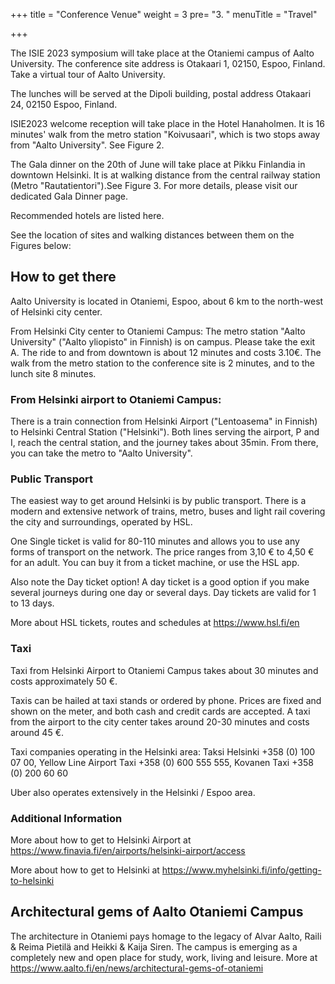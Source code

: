 +++
title = "Conference Venue"
weight = 3
pre= "3. "
menuTitle = "Travel"


+++

The ISIE 2023 symposium will take place at the Otaniemi campus of Aalto University. The conference site address is Otakaari 1, 02150, Espoo, Finland. Take a virtual tour of Aalto University.

The lunches will be served at the Dipoli building, postal address Otakaari 24, 02150 Espoo, Finland.


ISIE2023 welcome reception will take place in the Hotel Hanaholmen. It is 16 minutes' walk from the metro station "Koivusaari", which is two stops away from "Aalto University". See Figure 2.

The Gala dinner on the 20th of June will take place at Pikku Finlandia in downtown Helsinki. It is at walking distance from the central railway station (Metro "Rautatientori").See Figure 3. For more details, please visit our dedicated Gala Dinner page.

Recommended hotels are listed here.

See the location of sites and walking distances between them on the Figures below:


## How to get there
Aalto University is located in Otaniemi, Espoo, about 6 km to the north-west of Helsinki city center.

From Helsinki City center to Otaniemi Campus:
The metro station "Aalto University" ("Aalto yliopisto" in Finnish) is on campus. Please take the exit A. The ride to and from downtown is about 12 minutes and costs 3.10€. The walk from the metro station to the conference site is 2 minutes, and to the lunch site 8 minutes.

### From Helsinki airport to Otaniemi Campus:
There is a train connection from Helsinki Airport ("Lentoasema" in Finnish) to Helsinki Central Station ("Helsinki"). Both lines serving the airport, P and I, reach the central station, and the journey takes about 35min. From there, you can take the metro to "Aalto University".

### Public Transport
The easiest way to get around Helsinki is by public transport. There is a modern and extensive network of trains, metro, buses and light rail covering the city and surroundings, operated by HSL.

One Single ticket is valid for 80-110 minutes and allows you to use any forms of transport on the network. The price ranges from 3,10 € to 4,50 € for an adult. You can buy it from a ticket machine, or use the HSL app.

Also note the Day ticket option! A day ticket is a good option if you make several journeys during one day or several days. Day tickets are valid for 1 to 13 days.

More about HSL tickets, routes and schedules at https://www.hsl.fi/en

### Taxi
Taxi from Helsinki Airport to Otaniemi Campus takes about 30 minutes and costs approximately 50 €.

Taxis can be hailed at taxi stands or ordered by phone. Prices are fixed and shown on the meter, and both cash and credit cards are accepted. A taxi from the airport to the city center takes around 20-30 minutes and costs around 45 €.

Taxi companies operating in the Helsinki area: Taksi Helsinki +358 (0) 100 07 00, Yellow Line Airport Taxi +358 (0) 600 555 555, Kovanen Taxi +358 (0) 200 60 60

Uber also operates extensively in the Helsinki / Espoo area.

### Additional Information
More about how to get to Helsinki Airport at https://www.finavia.fi/en/airports/helsinki-airport/access

More about how to get to Helsinki at https://www.myhelsinki.fi/info/getting-to-helsinki

## Architectural gems of Aalto Otaniemi Campus
The architecture in Otaniemi pays homage to the legacy of Alvar Aalto, Raili & Reima Pietilä and Heikki & Kaija Siren. The campus is emerging as a completely new and open place for study, work, living and leisure. More at https://www.aalto.fi/en/news/architectural-gems-of-otaniemi